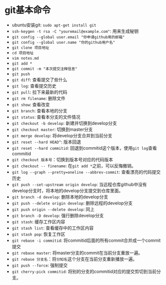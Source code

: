 # git基本命令
- ubuntu安装git: `sudo apt-get install git`
- `ssh-keygen -t rsa -C "youremail@example.com"`: 用来生成秘钥
- `git config --global user.email "你申请github用的邮箱"`
- `git config --global user.name "你的github用户名"`
- `git clone 项目地址`
- `cd 项目地址`
- `vim notes.md`
- `git add *`
- `git commit -m "本次提交注释信息"`
- `git push`
- `git diff`: 查看提交了些什么
- `git log`: 查看提交历史
- `git pull`: 拉下来最新的代码
- `git rm filename`: 删除文件
- `git show`: 查看改变
- `git branch`: 查看本地的分支
- `git status`: 查看本分支的文件情况
- `git checkout -b develop`: 新建并切换到develop分支
- `git checkout master`: 切换到master分支
- `git merge develop`: 将develop分支合并到当前分支
- `git reset --hard HEAD^`: 版本回退
- `git reset --hard commitid`: 回退到commitid这个版本，使用`git log`查看commitid
- `git checkout 版本号`：切换到版本号对应的代码版本
- `git checkout -- finename`: 在`git add *`之前，可以反悔撤销。
- `git log --graph --pretty=oneline --abbrev-commit`: 查看漂亮的代码提交历史
- `git push --set-upstream origin develop`: 当远程仓库github中没有develop分支时，将本地的develop分支提交到仓库里面。
- `git branch -d develop`: 删除本地的develop分支
- `git push --delete origin develop`: 删除远程的develop分支
- `git push origin --delete develop`: 同上
- `git branch -D develop`: 强行删除develop分支
- `git stash`: 缓存工作区内容
- `git stash list`: 查看缓存中的工作区内容
- `git stash pop`: 恢复工作区
- `git rebase -i commitid`: 将commitid后面的所有commit合并成一个commit提交
- `git rebase master`: 将master分支的commit在当前分支重放一遍。
- `git rebase 分支名`：将`分知名`这个分支在当前分支重新播放一遍。
- `git push --force`: 强制提交
- `git cherry-pick commitid`: 将别的分支的commitid对应的提交剪切到当前分支。
